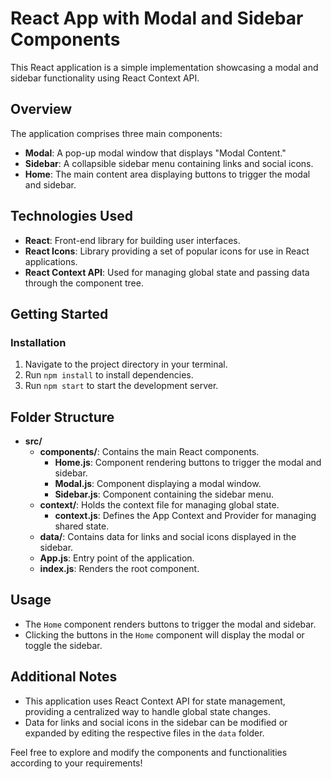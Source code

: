 # React App with Modal and Sidebar Components

This React application is a simple implementation showcasing a modal and sidebar functionality using React Context API.

## Overview

The application comprises three main components:

- **Modal**: A pop-up modal window that displays "Modal Content."
- **Sidebar**: A collapsible sidebar menu containing links and social icons.
- **Home**: The main content area displaying buttons to trigger the modal and sidebar.

## Technologies Used

- **React**: Front-end library for building user interfaces.
- **React Icons**: Library providing a set of popular icons for use in React applications.
- **React Context API**: Used for managing global state and passing data through the component tree.

## Getting Started

### Installation

1. Navigate to the project directory in your terminal.
2. Run `npm install` to install dependencies.
3. Run `npm start` to start the development server.

## Folder Structure

- **src/**
  - **components/**: Contains the main React components.
    - **Home.js**: Component rendering buttons to trigger the modal and sidebar.
    - **Modal.js**: Component displaying a modal window.
    - **Sidebar.js**: Component containing the sidebar menu.
  - **context/**: Holds the context file for managing global state.
    - **context.js**: Defines the App Context and Provider for managing shared state.
  - **data/**: Contains data for links and social icons displayed in the sidebar.
  - **App.js**: Entry point of the application.
  - **index.js**: Renders the root component.

## Usage

- The `Home` component renders buttons to trigger the modal and sidebar.
- Clicking the buttons in the `Home` component will display the modal or toggle the sidebar.

## Additional Notes

- This application uses React Context API for state management, providing a centralized way to handle global state changes.
- Data for links and social icons in the sidebar can be modified or expanded by editing the respective files in the `data` folder.

Feel free to explore and modify the components and functionalities according to your requirements!
